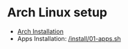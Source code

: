 # Arch Linux setup

- [Arch Installation](/docs/installation.md)
- Apps Installation: [/install/01-apps.sh](/install/01-apps.sh)